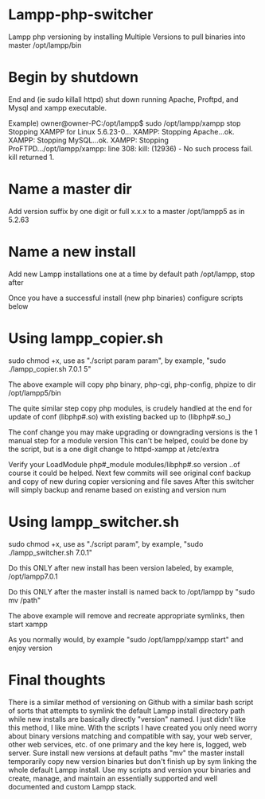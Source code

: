 # Lampp-php-switcher
Lampp php versioning by installing Multiple Versions to pull binaries into master /opt/lampp/bin


# Begin by shutdown
End and (ie sudo killall httpd) shut down running Apache, Proftpd, and Mysql and xampp executable.

Example) owner@owner-PC:/opt/lampp$ sudo /opt/lampp/xampp stop
Stopping XAMPP for Linux 5.6.23-0...
XAMPP: Stopping Apache...ok.
XAMPP: Stopping MySQL...ok.
XAMPP: Stopping ProFTPD.../opt/lampp/xampp: line 308: kill: (12936) - No such process
fail.
kill returned 1.

# Name a master dir
Add version suffix by one digit or full x.x.x to a master /opt/lampp5 as in 5.2.63 

# Name a new install
Add new Lampp installations one at a time by default path /opt/lampp, stop after

Once you have a successful install (new php binaries) configure scripts below

# Using lampp_copier.sh
sudo chmod +x, use as "./script param param", by example, "sudo ./lampp_copier.sh 7.0.1 5"

The above example will copy php binary, php-cgi, php-config, phpize to dir /opt/lampp5/bin

The quite similar step copy php modules, is crudely handled at the end for update of conf (libphp#.so) with existing backed up to (libphp#.so_)

The conf change you may make upgrading or downgrading versions is the 1 manual step for a
module version
This can't be helped, could be done by the script, but is a one digit change to httpd-xampp
at /etc/extra

Verify your       LoadModule php#_module modules/libphp#.so
 version
 ..of course it could be helped. Next few commits will see original conf backup and copy of new during copier versioning and file saves
After this switcher will simply backup and rename based on existing and version num
 
# Using lampp_switcher.sh
sudo chmod +x, use as "./script param", by example, "sudo ./lampp_switcher.sh 7.0.1"

Do this ONLY after new install has been version labeled, by example, /opt/lampp7.0.1

Do this ONLY after the master install is named back to /opt/lampp by "sudo mv /path"

The above example will remove and recreate appropriate symlinks, then start xampp

As you normally would, by example "sudo /opt/lampp/xampp start" and enjoy version

# Final thoughts

There is a similar method of versioning on Github with a similar bash script of sorts
that attempts to symlink the default Lampp install directory path while new installs
are basically directly "version" named. I just didn't like this method, I like mine.
With the scripts I have created you only need worry about binary versions matching
and compatible with say, your web server, other web services, etc. of one primary and
the key here is, logged, web server. Sure install new versions at default paths "mv"
the master install temporarily copy new version binaries but don't finish up by sym
linking the whole default Lampp install. Use my scripts and version your binaries and
create, manage, and maintain an essentially supported and well documented and custom
Lampp stack.
